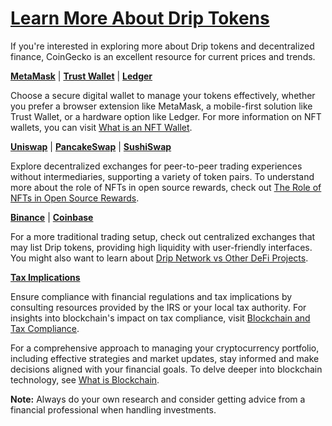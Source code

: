 # [**Learn More About Drip Tokens**](https://www.coingecko.com)

If you're interested in exploring more about Drip tokens and decentralized finance, CoinGecko is an excellent resource for current prices and trends. 

[**MetaMask**](https://metamask.io) | [**Trust Wallet**](https://trustwallet.com) | [**Ledger**](https://www.ledger.com)

Choose a secure digital wallet to manage your tokens effectively, whether you prefer a browser extension like MetaMask, a mobile-first solution like Trust Wallet, or a hardware option like Ledger. For more information on NFT wallets, you can visit [What is an NFT Wallet](https://www.license-token.com/wiki/what-is-an-nft-wallet).

[**Uniswap**](https://uniswap.org) | [**PancakeSwap**](https://pancakeswap.finance) | [**SushiSwap**](https://sushi.com)

Explore decentralized exchanges for peer-to-peer trading experiences without intermediaries, supporting a variety of token pairs. To understand more about the role of NFTs in open source rewards, check out [The Role of NFTs in Open Source Rewards](https://www.license-token.com/wiki/the-role-of-nf-ts-in-open-source-rewards).

[**Binance**](https://www.binance.com) | [**Coinbase**](https://www.coinbase.com)

For a more traditional trading setup, check out centralized exchanges that may list Drip tokens, providing high liquidity with user-friendly interfaces. You might also want to learn about [Drip Network vs Other DeFi Projects](https://www.license-token.com/wiki/drip-network-vs-other-de-fi-projects).

[**Tax Implications**](https://www.irs.gov/businesses/small-businesses-self-employed/virtual-currencies)

Ensure compliance with financial regulations and tax implications by consulting resources provided by the IRS or your local tax authority. For insights into blockchain's impact on tax compliance, visit [Blockchain and Tax Compliance](https://www.license-token.com/wiki/blockchain-and-tax-compliance).

For a comprehensive approach to managing your cryptocurrency portfolio, including effective strategies and market updates, stay informed and make decisions aligned with your financial goals. To delve deeper into blockchain technology, see [What is Blockchain](https://www.license-token.com/wiki/what-is-blockchain).

**Note:** Always do your own research and consider getting advice from a financial professional when handling investments.